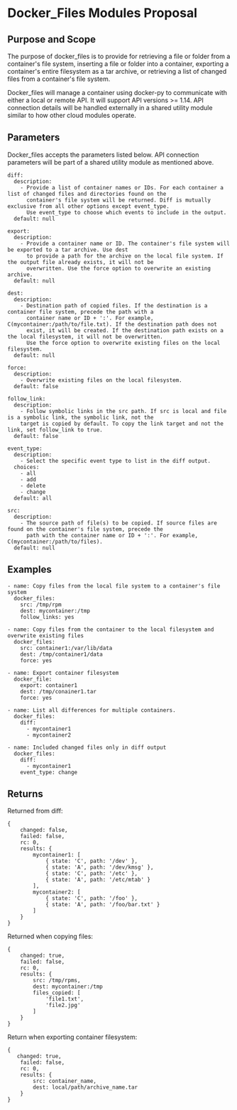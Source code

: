# Docker_Files Modules Proposal

## Purpose and Scope

The purpose of docker_files is to provide for retrieving a file or folder from a container's file system, 
inserting a file or folder into a container, exporting a container's entire filesystem as a tar archive, or 
retrieving a list of changed files from a container's file system.

Docker_files will manage a container using docker-py to communicate with either a local or remote API. It will
support API versions >= 1.14. API connection details will be handled externally in a shared utility module similar to
how other cloud modules operate.

## Parameters

Docker_files accepts the parameters listed below. API connection parameters will be part of a shared utility module
as mentioned above.

```
diff:
  description:
    - Provide a list of container names or IDs. For each container a list of changed files and directories found on the
      container's file system will be returned. Diff is mutually exclusive from all other options except event_type. 
      Use event_type to choose which events to include in the output.
  default: null

export:
  description: 
    - Provide a container name or ID. The container's file system will be exported to a tar archive. Use dest
      to provide a path for the archive on the local file system. If the output file already exists, it will not be
      overwritten. Use the force option to overwrite an existing archive.
  default: null
  
dest:
  description:
    - Destination path of copied files. If the destination is a container file system, precede the path with a
      container name or ID + ':'. For example, C(mycontainer:/path/to/file.txt). If the destination path does not
      exist, it will be created. If the destination path exists on a the local filesystem, it will not be overwritten.
      Use the force option to overwrite existing files on the local filesystem.
  default: null

force: 
  description:
    - Overwrite existing files on the local filesystem. 
  default: false
  
follow_link:
  description:
    - Follow symbolic links in the src path. If src is local and file is a symbolic link, the symbolic link, not the 
    target is copied by default. To copy the link target and not the link, set follow_link to true.
  default: false

event_type:
  description:
    - Select the specific event type to list in the diff output.
  choices:
    - all
    - add
    - delete
    - change
  default: all

src:
  description:
    - The source path of file(s) to be copied. If source files are found on the container's file system, precede the
      path with the container name or ID + ':'. For example, C(mycontainer:/path/to/files).
  default: null

```

## Examples

```
- name: Copy files from the local file system to a container's file system
  docker_files:
    src: /tmp/rpm
    dest: mycontainer:/tmp
    follow_links: yes

- name: Copy files from the container to the local filesystem and overwrite existing files
  docker_files:
    src: container1:/var/lib/data
    dest: /tmp/container1/data
    force: yes
    
- name: Export container filesystem
  docker_file:
    export: container1
    dest: /tmp/conainer1.tar
    force: yes
    
- name: List all differences for multiple containers.
  docker_files:
    diff:
      - mycontainer1
      - mycontainer2

- name: Included changed files only in diff output
  docker_files:
    diff:
      - mycontainer1
    event_type: change
```

## Returns

Returned from diff:

```
{
    changed: false,
    failed: false,
    rc: 0,
    results: {
        mycontainer1: [
            { state: 'C', path: '/dev' },
            { state: 'A', path: '/dev/kmsg' },
            { state: 'C', path: '/etc' },
            { state: 'A', path: '/etc/mtab' }
        ],
        mycontainer2: [
            { state: 'C', path: '/foo' },
            { state: 'A', path: '/foo/bar.txt' }
        ]
    }
}
```

Returned when copying files:

```
{
    changed: true,
    failed: false,
    rc: 0,
    results: {
        src: /tmp/rpms,
        dest: mycontainer:/tmp
        files_copied: [
            'file1.txt',
            'file2.jpg'
        ]
    }
}
```

Return when exporting container filesystem:

```
{
   changed: true,
    failed: false,
    rc: 0,
    results: {
        src: container_name,
        dest: local/path/archive_name.tar
    }
}

```
